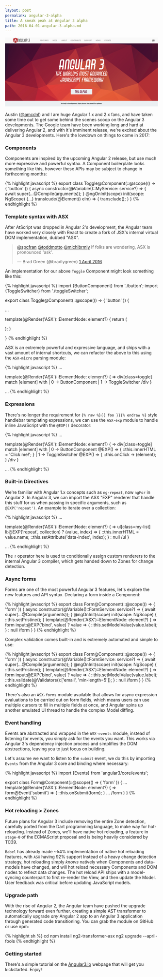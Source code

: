 ```yaml
---
layout: post
permalink: angular-3-alpha
title: A sneak peak at Angular 3 alpha
path: 2016-04-01-angular-3-alpha.md
---
```


<img src="/img/posts/angular-3.jpg">

Austin ([@amcdnl](https://twitter.com/amcdnl)) and I are huge Angular 1.x and 2.x fans, and have taken some time out to get some behind the scenes scoop on the Angular 3 developments. The Google team have been working long and hard at delivering Angular 2, and with it's imminent release, we're excited about the Angular 3 developments. Here's the lowdown on things to come in 2017:

### Components

Components are inspired by the upcoming Angular 2 release, but use much more expressive and powerful syntax. A Component boilerplate looks something like this, however these APIs may be subject to change in forthcoming months:

{% highlight javascript %}
export class Toggle@Component(::@scope(() => { 'button' )) {
  async constructor(@Variable()::MyService: service?) => {
    await super(...@Compile(arguments));
  }
  @ngOnInit(scope)
  init(scope: NgScope) {...}
  translcude(@Element() elm) => {
    transclude();
  }
}
{% endhighlight %}

### Template syntax with ASX

After AtScript was dropped in Angular 2's development, the Angular team have worked very closely with React to create a fork of JSX's internal virtual DOM implementation, dubbed "ASX".

<blockquote class="twitter-tweet" data-conversation="none" data-lang="en-gb"><p lang="en" dir="ltr"><a href="https://twitter.com/spcfran">@spcfran</a> <a href="https://twitter.com/toddmotto">@toddmotto</a> <a href="https://twitter.com/michlbrmly">@michlbrmly</a> If folks are wondering, ASX is pronounced &#39;ask&#39;.</p>&mdash; Brad Green (@bradlygreen) <a href="https://twitter.com/bradlygreen/status/716000239291932673">1 April 2016</a></blockquote>
<script async src="//platform.twitter.com/widgets.js" charset="utf-8"></script>

An implementation for our above `Toggle` Component might look something like this:

{% highlight javascript %}
import {ButtonComponent} from './button';
import {ToggleSwitcher} from './toggleSwitcher';

export class Toggle@Component(::@scope(() => { 'button' )) {

  ...

  template(@Render('ASX')::ElementNode: element?) {
    return (
      <div class="toggle">
        <ButtonComponent />
        <ToggleSwitcher />
      </div>
    );
  }

}
{% endhighlight %}

ASX is an extremely powerful and expressive language, and ships with a vast amount of internal shortcuts, we can refactor the above to this using the `ASX-micro` parsing module:

{% highlight javascript %}
...

  template(@Render('ASX')::ElementNode: element?) {
    => div[class=toggle]
      match [element] with
        | 0 -> ButtonComponent
        | 1 -> ToggleSwitcher
      /div
  }

...
{% endhighlight %}

### Expressions

There's no longer the requirement for `{% raw %}{{ foo }}{% endraw %}` style handlebar templating expressions, we can use the `ASX-exp` module to handle inline JavaScript with the `@EXP()` decorator:

{% highlight javascript %}
...

  template(@Render('ASX')::ElementNode: element?) {
    => div[class=toggle]
      match [element] with
        | 0 -> ButtonComponent
          @EXP() => {
            ::this.innerHTML = 'Click me!';
          }
        | 1 -> ToggleSwitcher
          @EXP() => {
            ::this.onClick -> (element);
          }
      /div
  }

...
{% endhighlight %}

### Built-in Directives

We're familiar with Angular 1.x concepts such as `ng-repeat`, now `ngFor` in Angular 2. In Angular 3, we can import the ASX "EXP" renderer that handle this stuff for us when passing in specific arguments, such as `@EXP('repeat')`. An example to iterate over a collection:

{% highlight javascript %}
...

  template(@Render('ASX')::ElementNode: element?) {
    => ul[class=my-list]
        li:@EXP('repeat', collection) ? (value, index) => {
          ::this.innerHTML = value.name;
          ::this.setAttribute('data-index', index);
        } : null
      /ul
  }

...
{% endhighlight %}

The `?` operator here is used to conditionally assign custom renderers to the internal Angular 3 compiler, which gets handed down to Zones for change detection.

### Async forms

Forms are one of the most powerful Angular 3 features, let's explore the new features and API syntax. Declaring a form inside a Component:

{% highlight javascript %}
export class Form@Component(::@scope(() => { 'form' )) {
  async constructor(@Variable()::FormService: service?) => {
    await super(...@Compile(arguments));
  }
  @ngOnInit(scope)
  init(scope: NgScope) {
    ::this.setPristine();
  }
  template(@Render('ASX')::ElementNode: element?) {
    => form
        input:@EXP('bind', value) ? value => {
          ::this.setModelValue(value.label);
        } : null
      /form
  }
}
{% endhighlight %}

Complex validation comes built-in and is extremely automated and simple to use:

{% highlight javascript %}
export class Form@Component(::@scope(() => { 'form' )) {
  async constructor(@Variable()::FormService: service?) => {
    await super(...@Compile(arguments));
  }
  @ngOnInit(scope)
  init(scope: NgScope) {
    ::this.setPristine();
  }
  template(@Render('ASX')::ElementNode: element?) {
    => form
        input:@EXP('bind', value) ? value => {
          ::this.setModelValue(value.label);
          ::this.validate(@Validators():['email', 'min-length=5']);
        } : null
      /form
  }
}
{% endhighlight %}

There's also an `ASX-forms` module available that allows for async expression evaluations to be carried out on form fields, which means users can use multiple cursors to fill in multiple fields at once, and Angular spins up another emulated UI thread to handle the complex Model diffing.

### Event handling

Events are abstracted and wrapped in the `ASX-events` module, instead of listening for events, you simply ask for the events you want. This works via Angular 3's dependency injection process and simplifies the DOM abstractions, leaving you to just focus on building.

Let's assume we want to listen to the `submit` event, we do this by importing `Events` from the Angular 3 core and binding where necessary:

{% highlight javascript %}
import {Events} from 'angular3/core/events';

export class Form@Component(::@scope(() => { 'form' )) {
  ...
  template(@Render('ASX')::ElementNode: element?) {
    => form@Event('submit') => {
      ::this.onSubmit(form);
    }
        ...
      /form
  }
}
{% endhighlight %}

### Hot reloading > Zones

Future plans for Angular 3 include removing the entire Zone detection, carefully ported from the Dart programming language, to make way for hot-reloading. Instead of Zones, we'll have native hot reloading, a feature in `stage-0` of the ECMAScript proposal and is being heavily considered by TC39.

`Babel` has already made ~54% implementation of native hot reloading features, with `ASX` having 92% support Instead of a heavy change detection strategy, hot reloading simply _knows_ natively when Components and data-models have changed, and will hot reload necessary Components and DOM nodes to reflect data changes. The hot reload API ships with a model-syncing counterpart to first re-render the View, and then update the Model. User feedback was critical before updating JavaScript models.

### Upgrade path

With the rise of Angular 2, the Angular team have pushed the upgrade technology forward even further, creating a simple AST transformer to automatically upgrade _any_ Angular 2 app to an Angular 3 application through generated code transitioning. You can grab the module on GitHub or use npm:

{% highlight sh %}
cd <my-project>
npm install ng2-transformer-asx
ng2 upgrade --april-fools
{% endhighlight %}

### Getting started

There's a simple tutorial on the [Angular3.io](https://www.youtube.com/watch?v=dQw4w9WgXcQ) webpage that will get you kickstarted. Enjoy!
